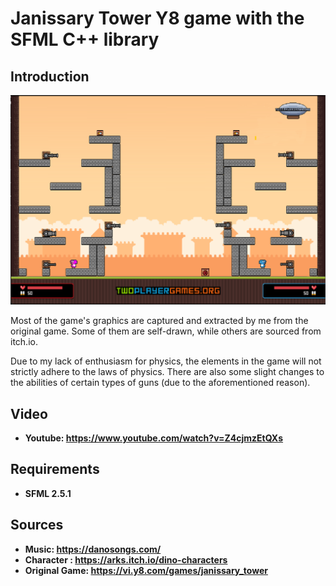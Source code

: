 # Janissary Tower Y8 game with the SFML C++ library

## Introduction

<img src="anh/intro.png" alt="drawing" width="800"/>

Most of the game's graphics are captured and extracted by me from the original game. Some of them are self-drawn, while others are sourced from itch.io.

Due to my lack of enthusiasm for physics, the elements in the game will not strictly adhere to the laws of physics. There are also some slight changes to the abilities of certain types of guns (due to the aforementioned reason).

## Video

* **Youtube: https://www.youtube.com/watch?v=Z4cjmzEtQXs**
  
## Requirements

* **SFML 2.5.1**

## Sources

* **Music: https://danosongs.com/**
* **Character :  https://arks.itch.io/dino-characters**
* **Original Game: https://vi.y8.com/games/janissary_tower**
